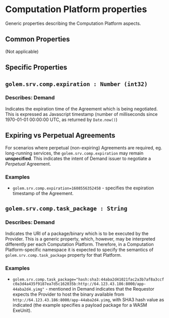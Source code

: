 # Computation Platform properties 
Generic properties describing the Computation Platform aspects.

## Common Properties

(Not applicable)
  
## Specific Properties

## `golem.srv.comp.expiration : Number (int32)`

### Describes: Demand

Indicates the expiration time of the Agreement which is being negotiated. This is expressed as 
Javascript timestamp (number of milliseconds since 1970-01-01 00:00:00 UTC, as returned by `Date.now()`)

## Expiring vs Perpetual Agreements

For scenarios where perpetual (non-expiring) Agreements are required, eg. long-running services, 
the `golem.srv.comp.expiration` may remain **unspecified**. This indicates the intent of Demand issuer 
to negotiate a *Perpetual* Agreement.

### **Examples**
* `golem.srv.comp.expiration=1608556352458` - specifies the expiration timestamp of the Agreement.

## `golem.srv.comp.task_package : String` 

### Describes: Demand

Indicates the URI of a package/binary which is to be executed by the Provider. This is a generic property, which, however, may be interpreted differently per each Computation Platform. Therefore, in a Computation Platform-specific namespace it is expected to specify the semantics of `golem.srv.comp.task_package` property for that Platform.

### **Examples**

* `golem.srv.comp.task_package="hash:sha3:44aba2d41021fac2a3b7af8a3ccfc0a3d4a435f9187ea7d5c162035b:http://64.123.43.186:8000/app-44aba2d4.yimg"` - mentioned in Demand indicates that the Requestor expects the Provider to host the binary available from `http://64.123.43.186:8000/app-44aba2d4.yimg`, with SHA3 hash value as indicated (the example specifies a payload package for a WASM ExeUnit).
  


